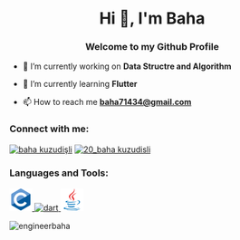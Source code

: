 <h1 align="center">Hi 👋, I'm Baha</h1>
<h3 align="center">Welcome to my Github Profile</h3>

- 🔭 I’m currently working on **Data Structre and Algorithm**

- 🌱 I’m currently learning **Flutter**

- 📫 How to reach me **baha71434@gmail.com**

<h3 align="left">Connect with me:</h3>
<p align="left">
<a href="https://linkedin.com/in/baha kuzudişli" target="blank"><img align="center" src="https://raw.githubusercontent.com/rahuldkjain/github-profile-readme-generator/master/src/images/icons/Social/linked-in-alt.svg" alt="baha kuzudişli" height="30" width="40" /></a>
<a href="https://www.hackerrank.com/20_baha kuzudisli" target="blank"><img align="center" src="https://raw.githubusercontent.com/rahuldkjain/github-profile-readme-generator/master/src/images/icons/Social/hackerrank.svg" alt="20_baha kuzudisli" height="30" width="40" /></a>
</p>

<h3 align="left">Languages and Tools:</h3>
<p align="left"> <a href="https://www.cprogramming.com/" target="_blank" rel="noreferrer"> <img src="https://raw.githubusercontent.com/devicons/devicon/master/icons/c/c-original.svg" alt="c" width="40" height="40"/> </a> <a href="https://dart.dev" target="_blank" rel="noreferrer"> <img src="https://www.vectorlogo.zone/logos/dartlang/dartlang-icon.svg" alt="dart" width="40" height="40"/> </a> <a href="https://www.java.com" target="_blank" rel="noreferrer"> <img src="https://raw.githubusercontent.com/devicons/devicon/master/icons/java/java-original.svg" alt="java" width="40" height="40"/> </a> </p>

<p><img align="center" src="https://github-readme-stats.vercel.app/api/top-langs?username=engineerbaha&show_icons=true&locale=en&layout=compact" alt="engineerbaha" /></p>
